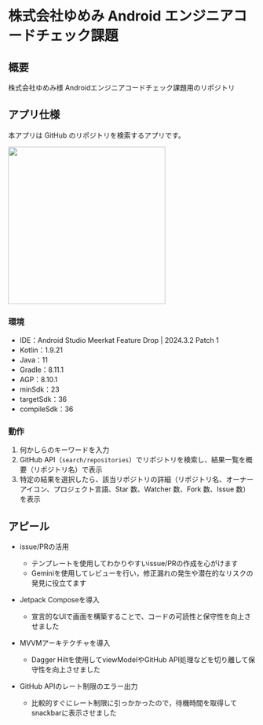# 株式会社ゆめみ Android エンジニアコードチェック課題

## 概要

株式会社ゆめみ様 Androidエンジニアコードチェック課題用のリポジトリ


## アプリ仕様

本アプリは GitHub のリポジトリを検索するアプリです。

<img src="docs/app.gif" width="320">

### 環境

- IDE：Android Studio Meerkat Feature Drop | 2024.3.2 Patch 1
- Kotlin：1.9.21
- Java：11
- Gradle：8.11.1
- AGP：8.10.1
- minSdk：23
- targetSdk：36
- compileSdk：36

### 動作

1. 何かしらのキーワードを入力
2. GitHub API（`search/repositories`）でリポジトリを検索し、結果一覧を概要（リポジトリ名）で表示
3. 特定の結果を選択したら、該当リポジトリの詳細（リポジトリ名、オーナーアイコン、プロジェクト言語、Star 数、Watcher 数、Fork 数、Issue 数）を表示

## アピール
<!-- 出来上がり次第，追記・整理していく -->

- issue/PRの活用
    - テンプレートを使用してわかりやすいissue/PRの作成を心がけます
    - Geminiを使用してレビューを行い，修正漏れの発生や潜在的なリスクの発見に役立てます

- Jetpack Composeを導入
    - 宣言的なUIで画面を構築することで、コードの可読性と保守性を向上させました

- MVVMアーキテクチャを導入
    - Dagger Hiltを使用してviewModelやGitHub API処理などを切り離して保守性を向上させました

- GitHub APIのレート制限のエラー出力
    - 比較的すぐにレート制限に引っかかったので，待機時間を取得してsnackbarに表示させました

